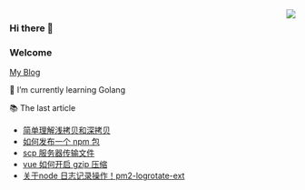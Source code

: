 <img align="right" src="https://github-readme-stats.vercel.app/api/top-langs/?username=Roc-zhou&layout=compact" />

### Hi there 👋

### Welcome 
[My Blog](https://github.com/Roc-zhou/blog/issues)

🌱 I’m currently learning Golang

📚 The last article
<!-- start -->
- [简单理解浅拷贝和深拷贝](https://github.com/Roc-zhou/blog/issues/12)
- [如何发布一个 npm 包](https://github.com/Roc-zhou/blog/issues/11)
- [scp 服务器传输文件](https://github.com/Roc-zhou/blog/issues/10)
- [vue 如何开启 gzip 压缩](https://github.com/Roc-zhou/blog/issues/9)
- [关于node 日志记录操作！pm2-logrotate-ext](https://github.com/Roc-zhou/blog/issues/8)
<!-- end -->





